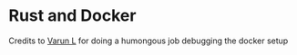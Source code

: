 # Rust and Docker

Credits to [Varun L](https://github.com/envy-life) for doing a humongous job debugging the docker setup
